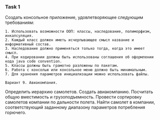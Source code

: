 ### Task 1

Создать консольное приложение, удовлетворяющее следующим требованиям:

    1. Использовать возможности ООП: классы, наследование, полиморфизм, инкапсуляция.
    2. Каждый класс должен иметь исчерпывающее смысл название и информативный состав.
    3. Наследование должно применяться только тогда, когда это имеет смысл.
    4. При кодировании должны быть использованы соглашения об оформлении кода java code convention.
    5. Классы должны быть грамотно разложены по пакетам.
    6. Работа с консолью или консольное меню должно быть минимальным.
    7. Для хранения параметров инициализации можно использовать файлы.
    
```Вариант 9. Авиакомпания. ```

Определить иерархию самолетов. Создать авиакомпанию. Посчитать общую вместимость и грузоподъемность. 
Провести сортировку самолетов компании по дальности полета. Найти самолет в компании, 
соответствующий заданному диапазону параметров потребления горючего.    
